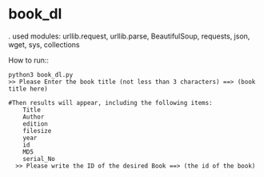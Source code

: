 # book_dl
.
used modules:
    urllib.request, 
    urllib.parse, 
    BeautifulSoup, 
    requests, 
    json, 
    wget, 
    sys, 
    collections
    
How to run::

    python3 book_dl.py
    >> Please Enter the book title (not less than 3 characters) ==> (book title here)
    
    #Then results will appear, including the following items:
        Title
        Author
        edition
        filesize
        year
        id
        MD5
        serial_No	
      >> Please write the ID of the desired Book ==> (the id of the book)


